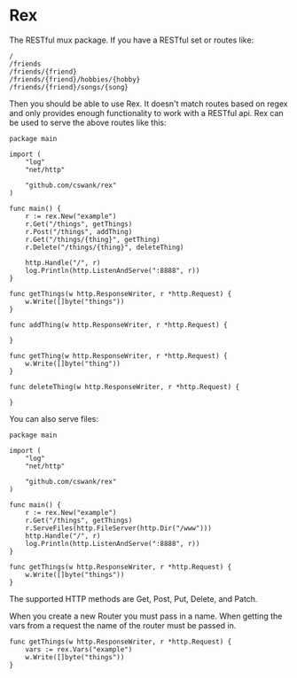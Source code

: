 Rex
===

The RESTful mux package.  If you have a RESTful
set or routes like:

    /
    /friends
    /friends/{friend}
    /friends/{friend}/hobbies/{hobby}
    /friends/{friend}/songs/{song}

Then you should be able to use Rex.  It doesn't match
routes based on regex and only provides enough functionality
to work with a RESTful api.  Rex can be used to serve the above
routes like this:

    package main

    import (
    	"log"
    	"net/http"

    	"github.com/cswank/rex"
    )

    func main() {
    	r := rex.New("example")
    	r.Get("/things", getThings)
        r.Post("/things", addThing)
    	r.Get("/things/{thing}", getThing)
        r.Delete("/things/{thing}", deleteThing)

    	http.Handle("/", r)
    	log.Println(http.ListenAndServe(":8888", r))
    }

    func getThings(w http.ResponseWriter, r *http.Request) {
    	w.Write([]byte("things"))
    }

    func addThing(w http.ResponseWriter, r *http.Request) {
        
    }

    func getThing(w http.ResponseWriter, r *http.Request) {
    	w.Write([]byte("thing"))
    }

    func deleteThing(w http.ResponseWriter, r *http.Request) {
    
    }

You can also serve files:

    package main

    import (
    	"log"
    	"net/http"

    	"github.com/cswank/rex"
    )

    func main() {
    	r := rex.New("example")
    	r.Get("/things", getThings)
        r.ServeFiles(http.FileServer(http.Dir("/www")))
    	http.Handle("/", r)
    	log.Println(http.ListenAndServe(":8888", r))
    }

    func getThings(w http.ResponseWriter, r *http.Request) {
    	w.Write([]byte("things"))
    }

The supported HTTP methods are Get, Post, Put, Delete, and Patch.

When you create a new Router you must pass in a name.  When getting
the vars from a request the name of the router must be passed in.


    func getThings(w http.ResponseWriter, r *http.Request) {
        vars := rex.Vars("example")
    	w.Write([]byte("things"))
    }

